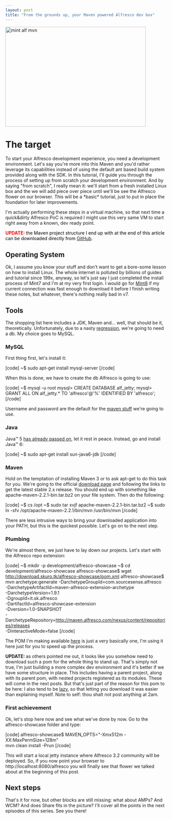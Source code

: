 ```yaml
---
layout: post
title: "From the grounds up, your Maven powered Alfresco dev box"
---
```

<img class="aligncenter size-full wp-image-240" title="mint alf mvn" src="http://www.skuro.tk/wp-content/uploads/2010/01/mint-alf.png" alt="mint alf mvn" width="437" height="311" />
<h1>The target</h1>
To start your Alfresco development experience, you need a development environment. Let's say you're more into this Maven and you'd rather leverage its capabilities instead of using the default ant based build system provided along with the SDK. In this tutorial, I'll guide you through the process of setting up from scratch your development environment. And by saying "from scratch", I really mean it: we'll start from a fresh installed Linux box and the we will add piece over piece until we'll be see the Alfresco flower on our browser.  This will be a *basic* tutorial, just to put in place the foundation for later improvements.

I'm actually performing these steps in a virtual machine, so that next time a quick&amp;dirty Alfresco PoC is required I might use this very same VM to start right away from a known, dev ready point.

<strong><span style="color: #ff0000;">UPDATE: <span style="color: #000000;"><span style="font-weight: normal;">the Maven project structure I end up with at the end of this article can be downloaded directly from <a title="alfresco-dev.skuro.tk // Tag: #01" href="http://github.com/skuro/alfresco-dev.skuro.tk/tree/%2301">GitHub</a>.</span></span></span></strong>
<h2>Operating System</h2>
Ok, I assume you know your stuff and don't want to get a bore-some lesson on how to install Linux. The whole internet is polluted by billions of guides and tutorial since 199x, anyway, so let's just say I just completed the install process of Mint7 and I'm at my very first login. I would go for <a href="http://ftp.heanet.ie/pub/linuxmint.com/stable/8/LinuxMint-8.iso">Mint8</a> if my current connection was fast enough to download it before I finish writing these notes, but whatever, there's nothing really bad in v7.
<h2>Tools</h2>
The shopping list here includes a JDK, Maven and... well, that should be it, theoretically. Unfortunately, due to a nasty <a href="https://issues.alfresco.com/jira/browse/ALFCOM-3691">regression</a>, we're going to need a db. My choice goes to MySQL.
<h3>MySQL</h3>
First thing first, let's install it:

[code]
~$ sudo apt-get install mysql-server
[/code]


When this is done, we have to create the db Alfresco is going to use:

[code]
~$ mysql -u root
mysql&gt; CREATE DATABASE alf_jetty;
mysql&gt; GRANT ALL ON alf_jetty.* TO 'alfresco'@'%' IDENTIFIED BY 'alfresco';
[/code]


Username and password are the default for the <a href="http://wiki.alfresco.com/wiki/Managing_Alfresco_Lifecyle_with_Maven">maven stuff</a> we're going to use.
<h3>Java</h3>
Java™ 5 <a href="http://java.sun.com/products/archive/eol.policy.html">has already passed on</a>, let it rest in peace. Instead, go and install Java™ 6:

[code]
~$ sudo apt-get install sun-java6-jdk
[/code]
<h3>Maven</h3>
Hold on the temptation of installing Maven 3 or to ask apt-get to do this task for you. We're going to the official <a href="http://maven.apache.org/download.html">download page</a> and following the links to get the latest stable 2.x release. You should end up with something like apache-maven-2.2.1-bin.tar.bz2 on your file system. Then do the following:

[code]
~$ cs /opt
~$ sudo tar xvjf apache-maven-2.2.1-bin.tar.bz2
~$ sudo ln -sfv /opt/apache-maven-2.2.1/bin/mvn /usr/bin/mvn
[/code]


There are less intrusive ways to bring your downloaded application into your PATH, but this is the quickest possible. Let's go on to the next step.
<h3>Plumbing</h3>
We're almost there, we just have to lay down our projects. Let's start with the Alfresco repo extension:

[code]
~$ mkdir -p development/alfresco-showcase
~$ cd development/alfresco-showcase
alfresco-showcase$ wget http://download.skuro.tk/alfresco-showcase/pom.xml
alfresco-showcase$ mvn archetype:generate -DarchetypeGroupId=com.sourcesense.alfresco \
 -DarchetypeArtifactId=maven-alfresco-extension-archetype \
 -DarchetypeVersion=1.9.1 \
 -DgroupId=it.sk.alfresco \
 -DartifactId=alfresco-showcase-extension \
 -Dversion=1.0-SNAPSHOT \
 -DarchetypeRepository=http://maven.alfresco.com/nexus/content/repositories/releases \
 -DinteractiveMode=false
[/code]

The POM I'm making available <a href="http://download.skuro.tk/alfresco-showcase/pom.xml">here</a> is just a very basically one, I'm using it here just for you to speed up the process.

<strong>UPDATE: </strong> as others pointed me out, it looks like you somehow need to download such a pom for the whole thing to stand up. That's simply not true, I'm just building a more complex dev environment and it's better if we have some structure in place. This includes having a parent project, along with its parent pom, with nested projects registered as its modules. These will come in the next posts. But that's just part of the reason for this pom to be here: I also tend to be <a href="http://blogoscoped.com/archive/2005-08-24-n14.html">lazy</a>, so that letting you download it was easier than explaining myself. Note to self: thou shalt not post anything at 2am.
<h3>First achievement</h3>
Ok, let's stop here now and see what we've done by now. Go to the alfresco-showcase folder and type:

[code]
alfresco-showcase$ MAVEN_OPTS=&quot;-Xmx512m -XX:MaxPermSize=128m&quot; \
 mvn clean install -Prun
[/code]

This will start a local jetty instance where Alfresco 3.2 community will be deployed. So, if you now point your browser to http://localhost:8080/alfresco you will finally see that flower we talked about at the beginning of this post.
<h2>Next steps</h2>
That's it for now, but other blocks are still missing: what about AMPs? And WCM? And does Share fits in the picture? I'll cover all the points in the next episodes of this series. See you there!